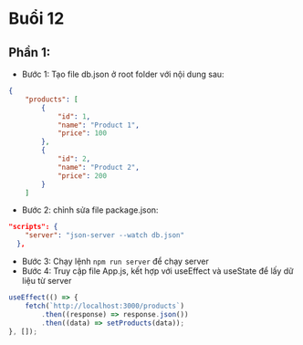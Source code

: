 # Buổi 12

## Phần 1:

-   Bước 1: Tạo file db.json ở root folder với nội dung sau:

```json
{
    "products": [
        {
            "id": 1,
            "name": "Product 1",
            "price": 100
        },
        {
            "id": 2,
            "name": "Product 2",
            "price": 200
        }
    ]

```

-   Bước 2: chỉnh sửa file package.json:

```json
"scripts": {
    "server": "json-server --watch db.json"
  },
```

-   Bước 3: Chạy lệnh `npm run server` để chạy server
-   Bước 4: Truy cập file App.js, kết hợp với useEffect và useState để lấy dữ liệu từ server

```jsx
useEffect(() => {
    fetch(`http://localhost:3000/products`)
        .then((response) => response.json())
        .then((data) => setProducts(data));
}, []);
```
